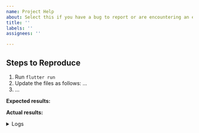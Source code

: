 ```yaml
---
name: Project Help
about: Select this if you have a bug to report or are encountering an error
title: ''
labels: ''
assignees: ''

---
```


<!-- Thank you for using Snapkit!

     Before creating an issue, make sure to check our documentation
     and other issues for possible fixes to your problem
      * https://pub.dev/documentation/snapkit/latest/
      * https://github.com/TimmyRB/snapkit/wiki
-->

## Steps to Reproduce

<!-- You must include full steps to reproduce so that we can reproduce the problem. -->

1. Run `flutter run`
2. Update the files as follows: ... <!-- include every file that is different from the template app! -->
3. ... <!-- describe how to reproduce the problem -->

**Expected results:** <!-- what did you want to see? -->

**Actual results:** <!-- what did you see? -->

<details>
  <summary>Logs</summary>

<!--
      Run your application with `flutter run --verbose` and attach all the
      log output below between the lines with the backticks. If there is an
      exception, please see if the error message includes enough information
      to explain how to solve the issue.
-->

```
 flutter run --verbose goes here
```

<!--
     Run `flutter analyze` and attach any output of that command below.
     If there are any analysis errors, try resolving them before filing this issue.
-->

```
 flutter analyze goes here
```

<!-- Finally, paste the output of running `flutter doctor -v` here. -->

```
 flutter doctor -v goes here
```

</details>
